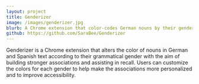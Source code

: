 ```yaml
---
layout: project
title: Genderizer
image: /images/genderizer.jpg
blurb: A Chrome extension that color-codes German nouns by their gender
github: https://github.com/SaraBee/Genderizer
---
```

Genderizer is a Chrome extension that alters the color of nouns in German and Spanish text according to their grammatical gender with the aim of building stronger associations and assisting in recall. Users can customize the colors for each gender to help make the associations more personalized and to improve accessibility.
